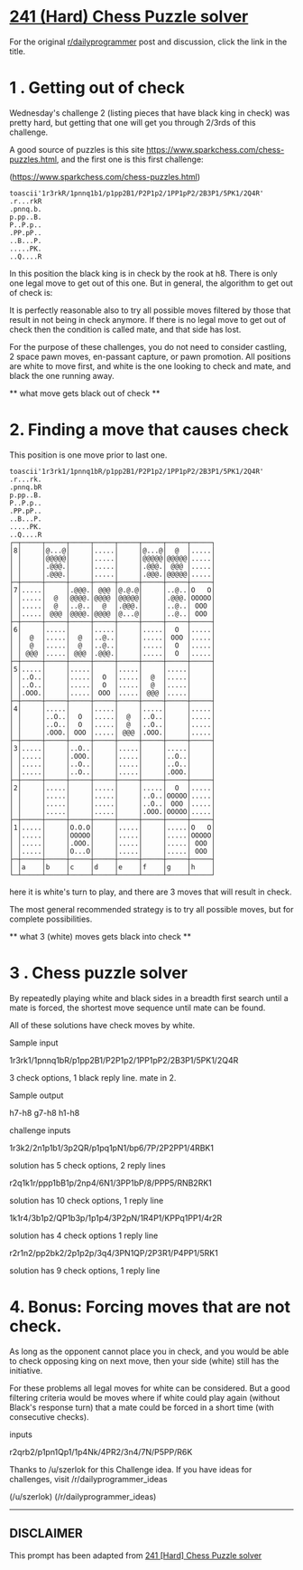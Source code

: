 # [241 (Hard) Chess Puzzle solver](https://www.reddit.com/r/dailyprogrammer/comments/3tjcn6/20151120_challenge_241_hard_chess_puzzle_solver/)

For the original [r/dailyprogrammer](https://www.reddit.com/r/dailyprogrammer/) post and discussion, click the link in the title.

# 1 .  Getting out of check
Wednesday's challenge 2 (listing pieces that have black king in check) was pretty hard, but getting that one will get you through 2/3rds of this challenge.

A good source of puzzles is this site https://www.sparkchess.com/chess-puzzles.html, and the first one is this first challenge:

(https://www.sparkchess.com/chess-puzzles.html)

```
toascii'1r3rkR/1pnnq1b1/p1pp2B1/P2P1p2/1PP1pP2/2B3P1/5PK1/2Q4R'
.r...rkR
.pnnq.b.
p.pp..B.
P..P.p..
.PP.pP..
..B...P.
.....PK.
..Q....R
```
In this position the black king is in check by the rook at h8.  There is only one legal move to get out of this one.  But in general, the algorithm to get out of check is:

It is perfectly reasonable also to try all possible moves filtered by those that result in not being in check anymore.  If there is no legal move to get out of check then the condition is called mate, and that side has lost.

For the purpose of these challenges, you do not need to consider castling, 2 space pawn moves, en-passant capture, or pawn promotion.  All positions are white to move first, and white is the one looking to check and mate, and black the one running away.

** what move gets black out of check **

# 2. Finding a move that causes check
This position is one move prior to last one.


```
toascii'1r3rk1/1pnnq1bR/p1pp2B1/P2P1p2/1PP1pP2/2B3P1/5PK1/2Q4R'
.r...rk.
.pnnq.bR
p.pp..B.
P..P.p..
.PP.pP..
..B...P.
.....PK.
..Q....R
┌─┬─────┬─────┬─────┬─────┬─────┬─────┬─────┬─────┐
│8│     │@...@│     │.....│     │@...@│  @  │.....│
│ │     │@@@@@│     │.....│     │@@@@@│@@@@@│.....│
│ │     │.@@@.│     │.....│     │.@@@.│ @@@ │.....│
│ │     │.@@@.│     │.....│     │.@@@.│@@@@@│.....│
├─┼─────┼─────┼─────┼─────┼─────┼─────┼─────┼─────┤
│7│.....│     │.@@@.│ @@@ │@.@.@│     │..@..│O   O│
│ │.....│  @  │@@@@.│@@@@ │@@@@@│     │.@@@.│OOOOO│
│ │.....│  @  │..@..│  @  │.@@@.│     │..@..│ OOO │
│ │.....│ @@@ │@@@@.│@@@@ │@...@│     │..@..│ OOO │
├─┼─────┼─────┼─────┼─────┼─────┼─────┼─────┼─────┤
│6│     │.....│     │.....│     │.....│  O  │.....│
│ │  @  │.....│  @  │..@..│     │.....│ OOO │.....│
│ │  @  │.....│  @  │..@..│     │.....│  O  │.....│
│ │ @@@ │.....│ @@@ │.@@@.│     │.....│  O  │.....│
├─┼─────┼─────┼─────┼─────┼─────┼─────┼─────┼─────┤
│5│.....│     │.....│     │.....│     │.....│     │
│ │..O..│     │.....│  O  │.....│  @  │.....│     │
│ │..O..│     │.....│  O  │.....│  @  │.....│     │
│ │.OOO.│     │.....│ OOO │.....│ @@@ │.....│     │
├─┼─────┼─────┼─────┼─────┼─────┼─────┼─────┼─────┤
│4│     │.....│     │.....│     │.....│     │.....│
│ │     │..O..│  O  │.....│  @  │..O..│     │.....│
│ │     │..O..│  O  │.....│  @  │..O..│     │.....│
│ │     │.OOO.│ OOO │.....│ @@@ │.OOO.│     │.....│
├─┼─────┼─────┼─────┼─────┼─────┼─────┼─────┼─────┤
│3│.....│     │..O..│     │.....│     │.....│     │
│ │.....│     │.OOO.│     │.....│     │..O..│     │
│ │.....│     │..O..│     │.....│     │..O..│     │
│ │.....│     │..O..│     │.....│     │.OOO.│     │
├─┼─────┼─────┼─────┼─────┼─────┼─────┼─────┼─────┤
│2│     │.....│     │.....│     │.....│  O  │.....│
│ │     │.....│     │.....│     │..O..│OOOOO│.....│
│ │     │.....│     │.....│     │..O..│ OOO │.....│
│ │     │.....│     │.....│     │.OOO.│OOOOO│.....│
├─┼─────┼─────┼─────┼─────┼─────┼─────┼─────┼─────┤
│1│.....│     │O.O.O│     │.....│     │.....│O   O│
│ │.....│     │OOOOO│     │.....│     │.....│OOOOO│
│ │.....│     │.OOO.│     │.....│     │.....│ OOO │
│ │.....│     │O...O│     │.....│     │.....│ OOO │
├─┼─────┼─────┼─────┼─────┼─────┼─────┼─────┼─────┤
│ │a    │b    │c    │d    │e    │f    │g    │h    │
└─┴─────┴─────┴─────┴─────┴─────┴─────┴─────┴─────┘
```
here it is white's turn to play, and there are 3 moves that will result in check.

The most general recommended strategy is to try all possible moves, but for complete possibilities.

** what 3 (white) moves gets black into check **

# 3 . Chess puzzle solver
By repeatedly playing white and black sides in a breadth first search until a mate is forced, the shortest move sequence until mate can be found.

All of these solutions have check moves by white.

Sample input

1r3rk1/1pnnq1bR/p1pp2B1/P2P1p2/1PP1pP2/2B3P1/5PK1/2Q4R

3 check options, 1 black reply line.  mate in 2.

Sample output

h7-h8 g7-h8 h1-h8

challenge inputs

1r3k2/2n1p1b1/3p2QR/p1pq1pN1/bp6/7P/2P2PP1/4RBK1

solution has 5 check options, 2 reply lines

r2q1k1r/ppp1bB1p/2np4/6N1/3PP1bP/8/PPP5/RNB2RK1

solution has 10 check options, 1 reply line

1k1r4/3b1p2/QP1b3p/1p1p4/3P2pN/1R4P1/KPPq1PP1/4r2R

solution has 4 check options 1 reply line

r2r1n2/pp2bk2/2p1p2p/3q4/3PN1QP/2P3R1/P4PP1/5RK1

solution has 9 check options, 1 reply line

# 4. Bonus: Forcing moves that are not check.
As long as the opponent cannot place you in check, and you would be able to check opposing king on next move, then your side (white) still has the initiative.

For these problems all legal moves for white can be considered.  But a good filtering criteria would be moves where if white could play again (without Black's response turn) that a mate could be forced in a short time (with consecutive checks).

inputs

r2qrb2/p1pn1Qp1/1p4Nk/4PR2/3n4/7N/P5PP/R6K

Thanks to /u/szerlok for this Challenge idea.  If you have ideas for challenges, visit /r/dailyprogrammer_ideas 

(/u/szerlok)
(/r/dailyprogrammer_ideas)

----
## **DISCLAIMER**
This prompt has been adapted from [241 [Hard] Chess Puzzle solver](https://www.reddit.com/r/dailyprogrammer/comments/3tjcn6/20151120_challenge_241_hard_chess_puzzle_solver/
)
